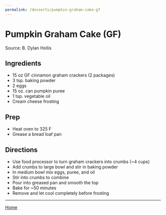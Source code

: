 ```yaml
---
permalink: /desserts/pumpkin-graham-cake-gf
---
```

# Pumpkin Graham Cake (GF)

Source: B. Dylan Hollis

## Ingredients

- 15 oz GF cinnamon graham crackers (2 packages)
- 3 tsp. baking powder
- 2 eggs
- 15 oz. can pumpkin puree
- 1 tsp. vegetable oil
- Cream cheese frosting

## Prep

- Heat oven to 325 F
- Grease a bread loaf pan

## Directions

- Use food processor to turn graham crackers into crumbs (~4 cups)
- Add crumbs to large bowl and stir in baking powder
- In medium bowl mix eggs, puree, and oil
- Stir into crumbs to combine
- Pour into greased pan and smooth the top
- Bake for ~50 minutes
- Remove and let cool completely before frosting

---

[Home](https://thomasjbarrett82.github.io)
